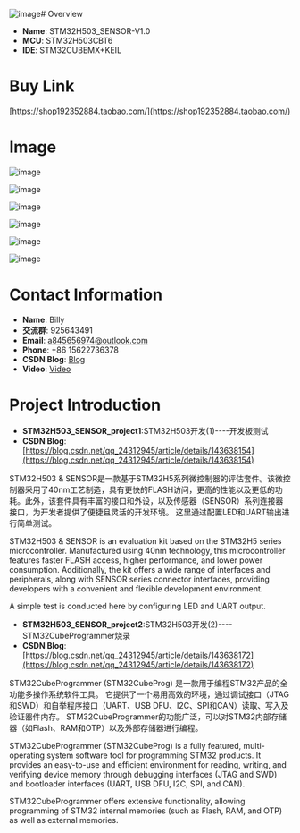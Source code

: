 ![image](https://github.com/user-attachments/assets/0057c99f-0320-4c22-8731-7f119414ab11)# Overview
- **Name**: STM32H503_SENSOR-V1.0
- **MCU**: STM32H503CBT6
- **IDE**: STM32CUBEMX+KEIL

# Buy Link
[https://shop192352884.taobao.com/](https://shop192352884.taobao.com/)
 
# Image

![image](https://github.com/user-attachments/assets/b6313a6a-d58f-4d6a-a4be-226f56ba8e35)

![image](https://github.com/user-attachments/assets/0a4a4f48-99c3-466b-bfb9-002357f45764)

![image](https://github.com/user-attachments/assets/369942b1-0862-4bc2-be65-18801c1f96b8)

![image](https://github.com/user-attachments/assets/52c41ec7-a7be-4abd-b569-0a451b701269)

![image](https://github.com/user-attachments/assets/95372e58-a10a-4ecc-84b2-5aeb4d5d894f)

![image](https://github.com/user-attachments/assets/595afb1a-0b5a-465b-bb3a-83c0afabd38e)








# Contact Information

- **Name**: Billy
- **交流群**: 925643491
- **Email**: a845656974@outlook.com
- **Phone**: +86 15622736378
- **CSDN Blog**: [Blog](https://blog.csdn.net/qq_24312945)
- **Video**: [Video](https://space.bilibili.com/26152390)




# Project Introduction
- **STM32H503_SENSOR_project1**:STM32H503开发(1)----开发板测试
- **CSDN Blog**:[https://blog.csdn.net/qq_24312945/article/details/143638154](https://blog.csdn.net/qq_24312945/article/details/143638154)

STM32H503 & SENSOR是一款基于STM32H5系列微控制器的评估套件。该微控制器采用了40nm工艺制造，具有更快的FLASH访问，更高的性能以及更低的功耗。此外，该套件具有丰富的接口和外设，以及传感器（SENSOR）系列连接器接口，为开发者提供了便捷且灵活的开发环境。
这里通过配置LED和UART输出进行简单测试。

STM32H503 & SENSOR is an evaluation kit based on the STM32H5 series microcontroller. Manufactured using 40nm technology, this microcontroller features faster FLASH access, higher performance, and lower power consumption. Additionally, the kit offers a wide range of interfaces and peripherals, along with SENSOR series connector interfaces, providing developers with a convenient and flexible development environment.

A simple test is conducted here by configuring LED and UART output.


- **STM32H503_SENSOR_project2**:STM32H503开发(2)----STM32CubeProgrammer烧录
- **CSDN Blog**:[https://blog.csdn.net/qq_24312945/article/details/143638172](https://blog.csdn.net/qq_24312945/article/details/143638172)

STM32CubeProgrammer (STM32CubeProg) 是一款用于编程STM32产品的全功能多操作系统软件工具。
它提供了一个易用高效的环境，通过调试接口（JTAG和SWD）和自举程序接口（UART、USB DFU、I2C、SPI和CAN）读取、写入及验证器件内存。
STM32CubeProgrammer的功能广泛，可以对STM32内部存储器（如Flash、RAM和OTP）以及外部存储器进行编程。

STM32CubeProgrammer (STM32CubeProg) is a fully featured, multi-operating system software tool for programming STM32 products. It provides an easy-to-use and efficient environment for reading, writing, and verifying device memory through debugging interfaces (JTAG and SWD) and bootloader interfaces (UART, USB DFU, I2C, SPI, and CAN).

STM32CubeProgrammer offers extensive functionality, allowing programming of STM32 internal memories (such as Flash, RAM, and OTP) as well as external memories.




